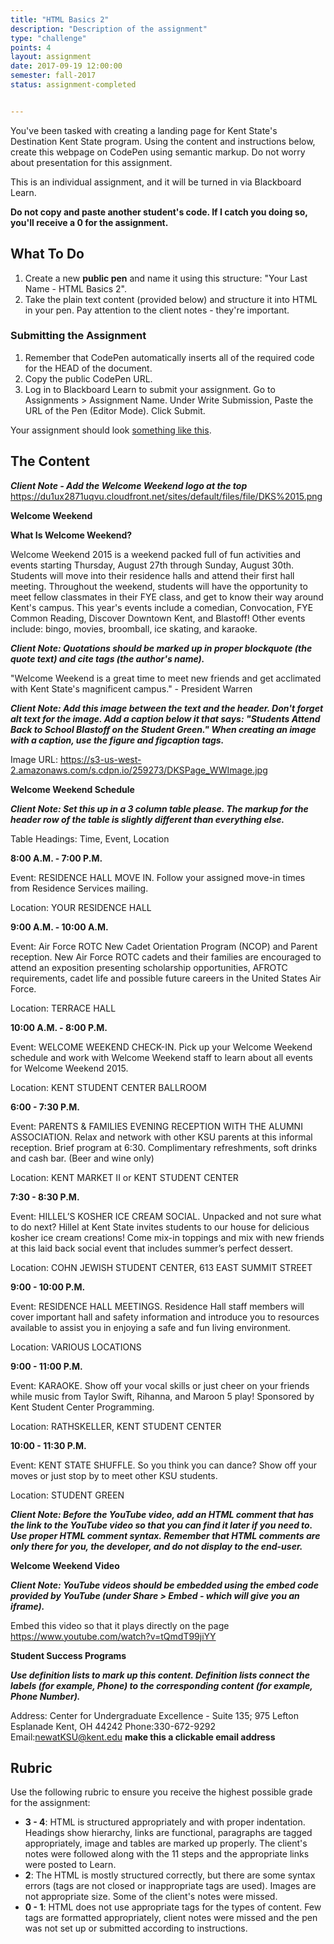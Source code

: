 ```yaml
---
title: "HTML Basics 2"
description: "Description of the assignment"
type: "challenge"
points: 4
layout: assignment
date: 2017-09-19 12:00:00
semester: fall-2017
status: assignment-completed


---
```


You've been tasked with creating a landing page for Kent State's Destination Kent State program.  Using the content and instructions below, create this webpage on CodePen using semantic markup.  Do not worry about presentation for this assignment.

This is an individual assignment, and it will be turned in via Blackboard Learn.  

**Do not copy and paste another student's code.  If I catch you doing so, you'll receive a 0 for the assignment.**

## What To Do

1. Create a new **public pen** and name it using this structure: "Your Last Name - HTML Basics 2".
2. Take the plain text content (provided below) and structure it into HTML in your pen.   Pay attention to the client notes - they're important.

### Submitting the Assignment
1. Remember that CodePen automatically inserts all of the required code for the HEAD of the document.
2. Copy the public CodePen URL.
3. Log in to Blackboard Learn to submit your assignment.  Go to Assignments > Assignment Name.  Under Write Submission, Paste the URL of the Pen (Editor Mode).  Click Submit.

Your assignment should look <a href="/files/html2.png">something like this</a>.

## The Content

***Client Note - Add the Welcome Weekend logo at the top*** <a href="https://du1ux2871uqvu.cloudfront.net/sites/default/files/file/DKS%2015.png">https://du1ux2871uqvu.cloudfront.net/sites/default/files/file/DKS%2015.png</a>

**Welcome Weekend**

**What Is Welcome Weekend?**

Welcome Weekend 2015 is a weekend packed full of fun activities and events starting Thursday, August 27th through Sunday, August 30th. Students will move into their residence halls and attend their first hall meeting. Throughout the weekend, students will have the opportunity to meet fellow classmates in their FYE class, and get to know their way around Kent's campus. This year's events include a comedian, Convocation, FYE Common Reading, Discover Downtown Kent, and Blastoff! Other events include: bingo, movies, broomball, ice skating, and karaoke.

***Client Note: Quotations should be marked up in proper blockquote (the quote text) and cite tags (the author's name).***

"Welcome Weekend is a great time to meet new friends and get acclimated with Kent State's magnificent campus." - President Warren

***Client Note: Add this image between the text and the header.  Don't forget alt text for the image.  Add a caption below it that says: "Students Attend Back to School Blastoff on the Student Green."  When creating an image with a caption, use the figure and figcaption tags.***

Image URL: <a href="https://s3-us-west-2.amazonaws.com/s.cdpn.io/259273/DKSPage_WWImage.jpg">https://s3-us-west-2.amazonaws.com/s.cdpn.io/259273/DKSPage_WWImage.jpg</a>

**Welcome Weekend Schedule**

***Client Note:  Set this up in a 3 column table please.  The markup for the header row of the table is slightly different than everything else.***

Table Headings: Time, Event, Location

**8:00 A.M. - 7:00 P.M.**

Event: RESIDENCE HALL MOVE IN.  Follow your assigned move-in times from Residence Services mailing.

Location: YOUR RESIDENCE HALL

**9:00 A.M. - 10:00 A.M.**

Event: Air Force ROTC New Cadet Orientation Program (NCOP) and Parent reception.  New Air Force ROTC cadets and their families are encouraged to attend an
exposition presenting scholarship opportunities, AFROTC requirements, cadet life and possible future careers in the United States Air Force.  

Location:  TERRACE HALL

**10:00 A.M. - 8:00 P.M.**

Event: WELCOME WEEKEND CHECK-IN.  Pick up your Welcome Weekend schedule and work with Welcome Weekend staff to learn about all events for Welcome Weekend 2015.

Location: KENT STUDENT CENTER BALLROOM

**6:00 - 7:30 P.M.**

Event: PARENTS & FAMILIES EVENING RECEPTION WITH THE ALUMNI ASSOCIATION.  Relax and network with other KSU parents at this informal reception. Brief program at 6:30. Complimentary refreshments, soft drinks and cash bar. (Beer and wine only)

Location: KENT MARKET II or KENT STUDENT CENTER

**7:30 - 8:30 P.M.**

Event: HILLEL’S KOSHER ICE CREAM SOCIAL.  Unpacked and not sure what to do next? Hillel at Kent State invites students to our house for delicious kosher ice cream creations! Come mix-in toppings and mix with new friends at this laid back social event that includes summer’s perfect dessert.

Location: COHN JEWISH STUDENT CENTER, 613 EAST SUMMIT STREET

**9:00 - 10:00 P.M.**

Event: RESIDENCE HALL MEETINGS.  Residence Hall staff members will cover important hall and safety information and introduce you to resources available to assist you in enjoying a safe and fun living environment.

Location: VARIOUS LOCATIONS

**9:00 - 11:00 P.M.**

Event: KARAOKE.  Show off your vocal skills or just cheer on your friends while music from Taylor Swift, Rihanna, and Maroon 5 play! Sponsored by Kent Student Center Programming.

Location: RATHSKELLER, KENT STUDENT CENTER

**10:00 - 11:30 P.M.**

Event: KENT STATE SHUFFLE.  So you think you can dance? Show off your moves or just stop by to meet other KSU students.

Location: STUDENT GREEN

***Client Note: Before the YouTube video, add an HTML comment that has the link to the YouTube video so that you can find it later if you need to.  Use proper HTML comment syntax.  Remember that HTML comments are only there for you, the developer, and do not display to the end-user.***

**Welcome Weekend Video**

***Client Note: YouTube videos should be embedded using the embed code provided by YouTube (under Share > Embed - which will give you an iframe).***

Embed this video so that it plays directly on the page <a href="https://www.youtube.com/watch?v=tQmdT99jiYY">https://www.youtube.com/watch?v=tQmdT99jiYY</a>

**Student Success Programs**

***Use definition lists to mark up this content. Definition lists connect the labels (for example, Phone) to the corresponding content (for example, Phone Number).***

Address: Center for Undergraduate Excellence - Suite 135; 975 Lefton Esplanade Kent, OH 44242
Phone:330-672-9292
Email:newatKSU@kent.edu **make this a clickable email address**

## Rubric

Use the following rubric to ensure you receive the highest possible grade for the assignment:

* **3 - 4**: HTML is structured appropriately and with proper indentation.  Headings show hierarchy, links are functional, paragraphs are tagged appropriately, image and tables are marked up properly.  The client's notes were followed along with the 11 steps and the appropriate links were posted to Learn.
* **2**: The HTML is mostly structured correctly, but there are some syntax errors (tags are not closed or inappropriate tags are used).  Images are not appropriate size.  Some of the client's notes were missed.
* **0 - 1**: HTML does not use appropriate tags for the types of content.  Few tags are formatted appropriately, client notes were missed and the pen was not set up or submitted according to instructions.  
